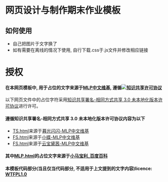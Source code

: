 网页设计与制作期末作业模板
==========================
如何使用
--------
* 自己把图片于文字换了
* 如有需要在离线的情况下使用, 自行下载.css于.js文件并修改相应链接


授权
====
#### 在本网页模板中, 用于占位的文字来源于[MLP中文维基](https://mlp.huijiwiki.com), 遵循[![知识共享许可协议](https://i.creativecommons.org/l/by-sa/3.0/88x31.png)](http://creativecommons.org/licenses/by-sa/3.0/)  
以下网页文件中的占位字符采用[知识共享署名-相同方式共享 3.0 未本地化版本许可协议](http://creativecommons.org/licenses/by-sa/3.0/)进行许可。

#### 遵循知识共享署名-相同方式共享 3.0 未本地化版本许可协议内容为以下

*   [TS.html](./TS.html)来源于[暮光闪闪-MLP中文维基](https://mlp.huijiwiki.com/wiki/%E6%9A%AE%E5%85%89%E9%97%AA%E9%97%AA)
*   [FS.html](./FS.html)来源于[小蝶-MLP中文维基](https://mlp.huijiwiki.com/wiki/%E5%B0%8F%E8%9D%B6)
*   [FS.html](./RD.html)来源于[云宝黛茜-MLP中文维基](https://mlp.huijiwiki.com/wiki/%E4%BA%91%E5%AE%9D%E9%BB%9B%E8%8C%9C)

#### 其中[MLP.html](./MLP.html)的占位文字来源于[小马宝利_百度百科](https://baike.baidu.com/item/%E5%B0%8F%E9%A9%AC%E5%AE%9D%E8%8E%89)

#### 本模板代码部分(当且仅当代码部分, 不适用于上文提到的文字内容)licence: [WTFPL1.0](http://www.wtfpl.net/txt/copying/)
